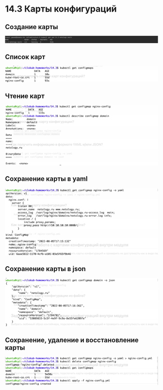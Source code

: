 # 14.3 Карты конфигураций

## Создание карты <br>
   <kbd> 
      <img src="https://github.com/Gasan66/devops-netology/blob/main/14.2/1.png" alt="create"
      title="create"/> 
   </kbd>

## Список карт <br>
   <kbd> 
      <img src="https://github.com/Gasan66/devops-netology/blob/main/14.3/2.png" alt="list"
      title="list"/> 
   </kbd>

## Чтение карт <br>
   <kbd> 
      <img src="https://github.com/Gasan66/devops-netology/blob/main/14.3/3.png" alt="describe"
      title="describe"/> 
   </kbd>

## Сохранение карты в yaml <br>
   <kbd> 
      <img src="https://github.com/Gasan66/devops-netology/blob/main/14.3/4.png" alt="yaml"
      title="yaml"/> 
   </kbd>

## Сохранение карты в json <br>
   <kbd> 
      <img src="https://github.com/Gasan66/devops-netology/blob/main/14.3/5.png" alt="json"
      title="json"/> 
   </kbd>

## Сохранение, удаление и восстановление карты <br>
   <kbd> 
      <img src="https://github.com/Gasan66/devops-netology/blob/main/14.3/6.png" alt="create, delete, restore"
      title="create, delete, restore"/> 
   </kbd>